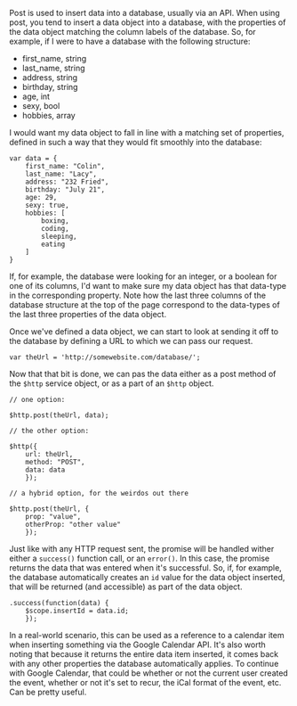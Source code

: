 Post is used to insert data into a database, usually via an API.  When using post, you tend to insert a data object into a database, with the properties of the data object matching the column labels of the database.  So, for example, if I were to have a database with the following structure:

* first_name, string
* last_name, string
* address, string
* birthday, string
* age, int
* sexy, bool
* hobbies, array

I would want my data object to fall in line with a matching set of properties, defined in such a way that they would fit smoothly into the database:

    var data = {
        first_name: "Colin",
        last_name: "Lacy",
        address: "232 Fried",
        birthday: "July 21",
        age: 29,
        sexy: true,
        hobbies: [
            boxing,
            coding,
            sleeping,
            eating
        ]
    }

If, for example, the database were looking for an integer, or a boolean for one of its columns, I'd want to make sure my data object has that data-type in the corresponding property.  Note how the last three columns of the database structure at the top of the page correspond to the data-types of the last three properties of the data object.

Once we've defined a data object, we can start to look at sending it off to the database by defining a URL to which we can pass our request.

    var theUrl = 'http://somewebsite.com/database/';

Now that that bit is done, we can pas the data either as a post method of the `$http` service object, or as a part of an `$http` object.

    // one option:

    $http.post(theUrl, data);

    // the other option:

    $http({
        url: theUrl,
        method: "POST",
        data: data
        });

    // a hybrid option, for the weirdos out there

    $http.post(theUrl, {
        prop: "value",
        otherProp: "other value"
        });

Just like with any HTTP request sent, the promise will be handled wither either a `success()` function call, or an `error()`.  In this case, the promise returns the data that was entered when it's successful.  So, if, for example, the database automatically creates an `id` value for the data object inserted, that will be returned (and accessible) as part of the data object.

    .success(function(data) {
        $scope.insertId = data.id;
        });

In a real-world scenario, this can be used as a reference to a calendar item when inserting something via the Google Calendar API.  It's also worth noting that because it returns the entire data item inserted, it comes back with any other properties the database automatically applies.  To continue with Google Calendar, that could be whether or not the current user created the event, whether or not it's set to recur, the iCal format of the event, etc.  Can be pretty useful.
